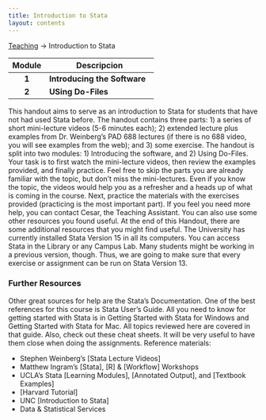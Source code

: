```yaml
---
title: Introduction to Stata
layout: contents
---
```


[Teaching](../teaching) &rarr; Introduction to Stata

| Module       | Descripcion  |
|:-------------:|--------------|
| **1**         | **Introducing the Software** &nbsp; <a href="https://crenteriam.github.io/training/stata/introducing-the-software/" style="color:black;"><i class="fas fa-folder-open" style="font-size:1em"></i></a> |
| **2**         | **USing Do-Files** &nbsp; <a href="https://crenteriam.github.io/training/stata/using-dofiles/" style="color:black;"><i class="fas fa-folder-open" style="font-size:1em"></i></a> |


This handout aims to serve as an introduction to Stata for students that have not had used Stata before. The handout contains three parts: 1) a series of short mini-lecture videos (5-6 minutes each); 2) extended lecture plus examples from Dr. Weinberg’s PAD 688 lectures (if there is no 688 video, you will see examples from the web); and 3) some exercise. The handout is split into two modules: 1) Introducing the software, and 2) Using Do-Files. Your task is to first watch the mini-lecture videos, then review the examples provided, and finally practice. Feel free to skip the parts you are already familiar with the topic, but don’t miss the mini-lectures. Even if you know the topic, the videos would help you as a refresher and a heads up of what is coming in the course. Next, practice the materials with the exercises provided (practicing is the most important part). If you feel you need more help, you can contact Cesar, the Teaching Assistant. You can also use some other resources you found useful. At the end of this Handout, there are some additional resources that you might find useful.
The University has currently installed Stata Version 15 in all its computers. You can access Stata in the Library or any Campus Lab. Many students might be working in a previous version, though. Thus, we are going to make sure that every exercise or assignment can be run on Stata Version 13.

### Further Resources

Other great sources for help are the Stata’s Documentation. One of the best references for this course is Stata User’s Guide. All you need to know for getting started with Stata is in Getting Started with Stata for Windows and Getting Started with Stata for Mac. All topics reviewed here are covered in that guide. Also, check out these cheat sheets. It will be very useful to have them close when doing the assignments.
Reference materials:

-	Stephen Weinberg’s [Stata Lecture Videos]
-	Matthew Ingram’s [Stata], [R] & [Workflow] Workshops
-	UCLA’s Stata [Learning Modules], [Annotated Output], and [Textbook Examples]
-	[Harvard Tutorial]
-	UNC [Introduction to Stata]
-	Data & Statistical Services
